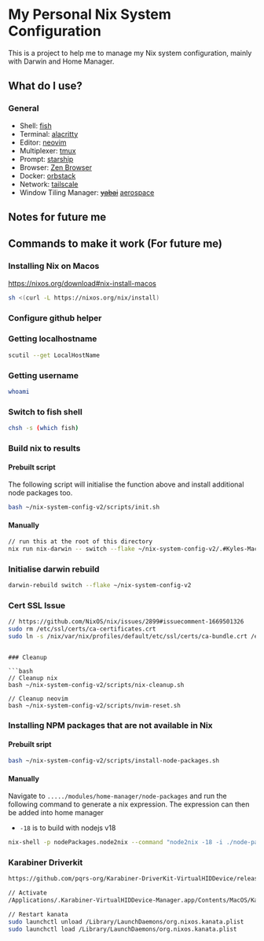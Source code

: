 # My Personal Nix System Configuration

This is a project to help me to manage my Nix system configuration, mainly with Darwin and Home Manager.

## What do I use?

### General

- Shell: [fish](https://fishshell.com/)
- Terminal: [alacritty](https://alacritty.org/)
- Editor: [neovim](https://neovim.io/)
- Multiplexer: [tmux](https://github.com/tmux/tmux/wiki)
- Prompt: [starship](https://starship.rs/)
- Browser: [Zen Browser](https://zen-browser.app/)
- Docker: [orbstack](https://orbstack.dev/)
- Network: [tailscale](https://tailscale.com/)
- Window Tiling Manager: ~~[yabai](https://github.com/koekeishiya/yabai)~~ [aerospace](https://nikitabobko.github.io/AeroSpace/guide)

## Notes for future me

## Commands to make it work (For future me)

### Installing Nix on Macos

<https://nixos.org/download#nix-install-macos>

```bash
sh <(curl -L https://nixos.org/nix/install)
```

### Configure github helper

### Getting localhostname

```bash
scutil --get LocalHostName
```

### Getting username

```bash
whoami
```

### Switch to fish shell

```bash
chsh -s (which fish)
```

### Build nix to results

#### Prebuilt script

The following script will initialise the function above and install additional node packages too.

```bash
bash ~/nix-system-config-v2/scripts/init.sh
```

#### Manually

```bash
// run this at the root of this directory
nix run nix-darwin -- switch --flake ~/nix-system-config-v2/.#Kyles-MacBook-Air
```

### Initialise darwin rebuild

```bash
darwin-rebuild switch --flake ~/nix-system-config-v2
```

### Cert SSL Issue

```bash
// https://github.com/NixOS/nix/issues/2899#issuecomment-1669501326
sudo rm /etc/ssl/certs/ca-certificates.crt
sudo ln -s /nix/var/nix/profiles/default/etc/ssl/certs/ca-bundle.crt /etc/ssl/certs/ca-certificates.crt
```

```

### Cleanup

```bash
// Cleanup nix
bash ~/nix-system-config-v2/scripts/nix-cleanup.sh

// Cleanup neovim
bash ~/nix-system-config-v2/scripts/nvim-reset.sh
```

### Installing NPM packages that are not available in Nix

#### Prebuilt sript

```bash
bash ~/nix-system-config-v2/scripts/install-node-packages.sh
```

#### Manually

Navigate to `...../modules/home-manager/node-packages` and run the following command to generate a nix expression. The expression can then be added into home manager

- `-18` is to build with nodejs v18

```bash
nix-shell -p nodePackages.node2nix --command "node2nix -18 -i ./node-packages.json -o node"
```

### Karabiner Driverkit

```bash
https://github.com/pqrs-org/Karabiner-DriverKit-VirtualHIDDevice/releases/download/v3.1.0/Karabiner-DriverKit-VirtualHIDDevice-3.1.0.pkg
```

```bash
// Activate
/Applications/.Karabiner-VirtualHIDDevice-Manager.app/Contents/MacOS/Karabiner-VirtualHIDDevice-Manager activate
```

```bash
// Restart kanata
sudo launchctl unload /Library/LaunchDaemons/org.nixos.kanata.plist
sudo launchctl load /Library/LaunchDaemons/org.nixos.kanata.plist
```
